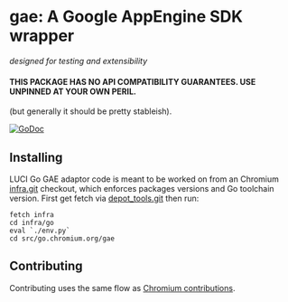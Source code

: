 # gae: A Google AppEngine SDK wrapper

*designed for testing and extensibility*

#### **THIS PACKAGE HAS NO API COMPATIBILITY GUARANTEES. USE UNPINNED AT YOUR OWN PERIL.**
(but generally it should be pretty stableish).


[![GoDoc](https://godoc.org/go.chromium.org/gae?status.svg)](https://godoc.org/go.chromium.org/gae)


## Installing

LUCI Go GAE adaptor code is meant to be worked on from an Chromium
[infra.git](https://chromium.googlesource.com/infra/infra.git) checkout, which
enforces packages versions and Go toolchain version. First get fetch via
[depot_tools.git](https://chromium.googlesource.com/chromium/tools/depot_tools.git)
then run:

    fetch infra
    cd infra/go
    eval `./env.py`
    cd src/go.chromium.org/gae


## Contributing

Contributing uses the same flow as [Chromium
contributions](https://www.chromium.org/developers/contributing-code).
